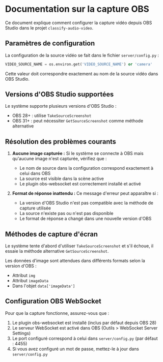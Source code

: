 # Documentation sur la capture OBS

Ce document explique comment configurer la capture vidéo depuis OBS Studio dans le projet `classify-audio-video`.

## Paramètres de configuration

La configuration de la source vidéo se fait dans le fichier `server/config.py` :

```python
VIDEO_SOURCE_NAME = os.environ.get('VIDEO_SOURCE_NAME') or 'camera'
```

Cette valeur doit correspondre exactement au nom de la source vidéo dans OBS Studio.

## Versions d'OBS Studio supportées

Le système supporte plusieurs versions d'OBS Studio :

- OBS 28+ : utilise `TakeSourceScreenshot`
- OBS 31+ : peut nécessiter `GetSourceScreenshot` comme méthode alternative

## Résolution des problèmes courants

1. **Aucune image capturée :** Si le système se connecte à OBS mais qu'aucune image n'est capturée, vérifiez que :
   - Le nom de source dans la configuration correspond exactement à celui dans OBS
   - La source est visible dans la scène active
   - Le plugin obs-websocket est correctement installé et activé

2. **Format de réponse inattendu :** Ce message d'erreur peut apparaître si :
   - La version d'OBS Studio n'est pas compatible avec la méthode de capture utilisée
   - La source n'existe pas ou n'est pas disponible
   - Le format de réponse a changé dans une nouvelle version d'OBS

## Méthodes de capture d'écran

Le système tente d'abord d'utiliser `TakeSourceScreenshot` et s'il échoue, il essaie la méthode alternative `GetSourceScreenshot`.

Les données d'image sont attendues dans différents formats selon la version d'OBS :
- Attribut `img`
- Attribut `imageData`
- Dans l'objet `data['imageData']`

## Configuration OBS WebSocket

Pour que la capture fonctionne, assurez-vous que :

1. Le plugin obs-websocket est installé (inclus par défaut depuis OBS 28)
2. Le serveur WebSocket est activé dans OBS (Outils > WebSocket Server Settings)
3. Le port configuré correspond à celui dans `server/config.py` (par défaut : 4455)
4. Si vous avez configuré un mot de passe, mettez-le à jour dans `server/config.py`
